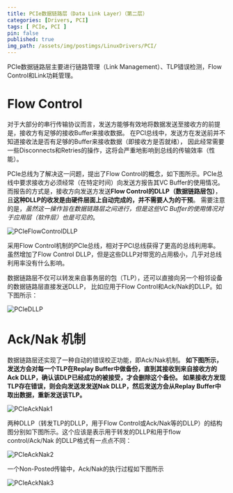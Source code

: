 ```yaml
---
title: PCIe数据链路层（Data Link Layer）（第二层）
categories: [Drivers, PCI]
tags: [ PCIe, PCI ]
pin: false
published: true
img_path: /assets/img/postimgs/LinuxDrivers/PCI/
---
```



PCIe数据链路层主要进行链路管理（Link Management）、TLP错误检测，Flow Control和Link功耗管理。

# Flow Control

对于大部分的串行传输协议而言，发送方能够有效地将数据发送至接收方的前提是，接收方有足够的接收Buffer来接收数据。
在PCI总线中，发送方在发送前并不知道接收法是否有足够的Buffer来接收数据（即接收方是否就绪），
因此经常需要一些Disconnects和Retries的操作，这将会严重地影响到总线的传输效率（性能）。


PCIe总线为了解决这一问题，提出了Flow Control的概念，如下图所示。PCIe总线中要求接收方必须经常（在特定时间）向发送方报告其VC Buffer的使用情况。
而报告的方式是，接收方向发送方发送**Flow Control的DLLP（数据链路层包）**，
且**这种DLLP的收发是由硬件层面上自动完成的，并不需要人为的干预**。
需要注意的是，*虽然这一操作旨在数据链路层之间进行，但是这些VC Buffer的使用情况对于应用层（软件层）也是可见的*。

![PCIeFlowControlDLLP](PCIeFlowControlDLLP.png)

采用Flow Control机制的PCIe总线，相对于PCI总线获得了更高的总线利用率。
虽然增加了Flow Control DLLP，但是这些DLLP对带宽的占用极小，几乎对总线利用率没有什么影响。


数据链路层不仅可以转发来自事务层的包（TLP），还可以直接向另一个相邻设备的数据链路层直接发送DLLP，
比如应用于Flow Control和Ack/Nak的DLLP。如下图所示：

![PCIeDLLP](PCIeDLLP.png)


# Ack/Nak 机制

数据链路层还实现了一种自动的错误校正功能，即Ack/Nak机制。
**如下图所示，发送方会对每一个TLP在Replay Buffer中做备份，直到其接收到来自接收方的Ack DLLP，确认该DLP已经成功的被接受，才会删除这个备份。**
**如果接收方发现TLP存在错误，则会向发送发发送Nak DLLP，然后发送方会从Replay Buffer中取出数据，重新发送该TLP。**

![PCIeAckNak1](PCIeAckNak1.png)

两种DLLP（转发TLP的DLLP，用于Flow Control或Ack/Nak等的DLLP）的结构图分别如下图所示。这个应该是表示用于转发的DLLP和用于flow control/Ack/Nak 的DLLP格式有一点点不同：

![PCIeAckNak2](PCIeAckNak2.png)

一个Non-Posted传输中，Ack/Nak的执行过程如下图所示

![PCIeAckNak3](PCIeAckNak3.png)
